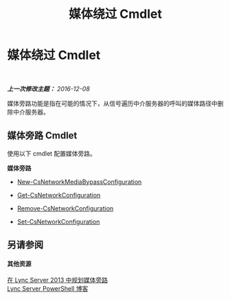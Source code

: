 ﻿---
title: 媒体绕过 Cmdlet
TOCTitle: 媒体绕过 Cmdlet
ms:assetid: c3463dd2-2372-41b5-8b49-cbe5c2261b6f
ms:mtpsurl: https://technet.microsoft.com/zh-cn/library/Gg415674(v=OCS.15)
ms:contentKeyID: 49314148
ms.date: 12/10/2016
mtps_version: v=OCS.15
ms.translationtype: HT
---

# 媒体绕过 Cmdlet

 

_**上一次修改主题：** 2016-12-08_

媒体旁路功能是指在可能的情况下，从信号遍历中介服务器的呼叫的媒体路径中删除中介服务器。

## 媒体旁路 Cmdlet

使用以下 cmdlet 配置媒体旁路。

**媒体旁路**

  - [New-CsNetworkMediaBypassConfiguration](new-csnetworkmediabypassconfiguration.md)

  - [Get-CsNetworkConfiguration](get-csnetworkconfiguration.md)

  - [Remove-CsNetworkConfiguration](remove-csnetworkconfiguration.md)

  - [Set-CsNetworkConfiguration](set-csnetworkconfiguration.md)

## 另请参阅

#### 其他资源

[在 Lync Server 2013 中规划媒体旁路](lync-server-2013-planning-for-media-bypass.md)  
[Lync Server PowerShell 博客](http://go.microsoft.com/fwlink/?linkid=203150%26clcid=0x804)

